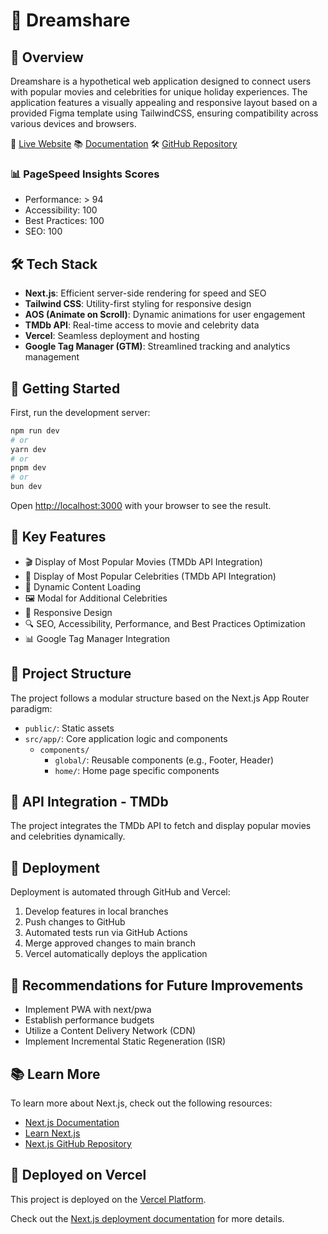 # 🌟 Dreamshare

## 🚀 Overview

Dreamshare is a hypothetical web application designed to connect users with popular movies and celebrities for unique holiday experiences. The application features a visually appealing and responsive layout based on a provided Figma template using TailwindCSS, ensuring compatibility across various devices and browsers.

🔗 [Live Website](https://dreamshare-wfd.vercel.app/)
📚 [Documentation](https://dreamshare-wfd.vercel.app/pdf/documentation.pdf)
🛠️ [GitHub Repository](https://github.com/yourusername/dreamshare)

### 📊 PageSpeed Insights Scores

- Performance: > 94
- Accessibility: 100
- Best Practices: 100
- SEO: 100

## 🛠️ Tech Stack

- **Next.js**: Efficient server-side rendering for speed and SEO
- **Tailwind CSS**: Utility-first styling for responsive design
- **AOS (Animate on Scroll)**: Dynamic animations for user engagement
- **TMDb API**: Real-time access to movie and celebrity data
- **Vercel**: Seamless deployment and hosting
- **Google Tag Manager (GTM)**: Streamlined tracking and analytics management

## 🚀 Getting Started

First, run the development server:

```bash
npm run dev
# or
yarn dev
# or
pnpm dev
# or
bun dev
```

Open [http://localhost:3000](http://localhost:3000) with your browser to see the result.

## 🌟 Key Features

- 🎬 Display of Most Popular Movies (TMDb API Integration)
- 🌟 Display of Most Popular Celebrities (TMDb API Integration)
- 🔄 Dynamic Content Loading
- 🖼️ Modal for Additional Celebrities
- 📱 Responsive Design
- 🔍 SEO, Accessibility, Performance, and Best Practices Optimization
- 📊 Google Tag Manager Integration

## 📂 Project Structure

The project follows a modular structure based on the Next.js App Router paradigm:

- `public/`: Static assets
- `src/app/`: Core application logic and components
  - `components/`
    - `global/`: Reusable components (e.g., Footer, Header)
    - `home/`: Home page specific components

## 🔌 API Integration - TMDb

The project integrates the TMDb API to fetch and display popular movies and celebrities dynamically.

## 🚀 Deployment

Deployment is automated through GitHub and Vercel:

1. Develop features in local branches
2. Push changes to GitHub
3. Automated tests run via GitHub Actions
4. Merge approved changes to main branch
5. Vercel automatically deploys the application

## 🔧 Recommendations for Future Improvements

- Implement PWA with next/pwa
- Establish performance budgets
- Utilize a Content Delivery Network (CDN)
- Implement Incremental Static Regeneration (ISR)

## 📚 Learn More

To learn more about Next.js, check out the following resources:

- [Next.js Documentation](https://nextjs.org/docs)
- [Learn Next.js](https://nextjs.org/learn)
- [Next.js GitHub Repository](https://github.com/vercel/next.js)

## 🚀 Deployed on Vercel

This project is deployed on the [Vercel Platform](https://vercel.com/new?utm_medium=default-template&filter=next.js&utm_source=create-next-app&utm_campaign=create-next-app-readme).

Check out the [Next.js deployment documentation](https://nextjs.org/docs/app/building-your-application/deploying) for more details.
